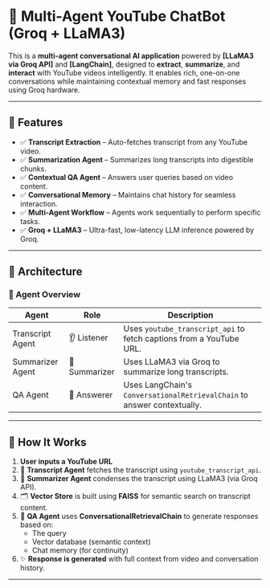 # 🎥 Multi-Agent YouTube ChatBot (Groq + LLaMA3)

This is a **multi-agent conversational AI application** powered by **[LLaMA3 via Groq API]** and **[LangChain]**, designed to **extract**, **summarize**, and **interact** with YouTube videos intelligently. It enables rich, one-on-one conversations while maintaining contextual memory and fast responses using Groq hardware.

---

## 📌 Features

- ✅ **Transcript Extraction** – Auto-fetches transcript from any YouTube video.
- ✅ **Summarization Agent** – Summarizes long transcripts into digestible chunks.
- ✅ **Contextual QA Agent** – Answers user queries based on video content.
- ✅ **Conversational Memory** – Maintains chat history for seamless interaction.
- ✅ **Multi-Agent Workflow** – Agents work sequentially to perform specific tasks.
- ✅ **Groq + LLaMA3** – Ultra-fast, low-latency LLM inference powered by Groq.

---

## 🧠 Architecture

### 🧩 Agent Overview

| Agent            | Role        | Description                                                                 |
|------------------|-------------|-----------------------------------------------------------------------------|
| Transcript Agent | 👂 Listener | Uses `youtube_transcript_api` to fetch captions from a YouTube URL.        |
| Summarizer Agent | 📄 Summarizer | Uses LLaMA3 via Groq to summarize long transcripts.                         |
| QA Agent         | 🤖 Answerer | Uses LangChain's `ConversationalRetrievalChain` to answer contextually.    |

---

## 🚀 How It Works

1. **User inputs a YouTube URL**
2. 🧠 **Transcript Agent** fetches the transcript using `youtube_transcript_api`.
3. 📄 **Summarizer Agent** condenses the transcript using LLaMA3 (via Groq API).
4. 🗂️ **Vector Store** is built using **FAISS** for semantic search on transcript content.
5. 🤖 **QA Agent** uses **ConversationalRetrievalChain** to generate responses based on:
   - The query
   - Vector database (semantic context)
   - Chat memory (for continuity)
6. ✨ **Response is generated** with full context from video and conversation history.

---



